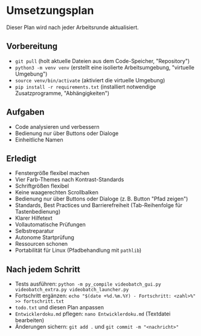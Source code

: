 # Umsetzungsplan

Dieser Plan wird nach jeder Arbeitsrunde aktualisiert.

## Vorbereitung
- `git pull` (holt aktuelle Dateien aus dem Code-Speicher, "Repository")
- `python3 -m venv venv` (erstellt eine isolierte Arbeitsumgebung, "virtuelle Umgebung")
- `source venv/bin/activate` (aktiviert die virtuelle Umgebung)
- `pip install -r requirements.txt` (installiert notwendige Zusatzprogramme, "Abhängigkeiten")

## Aufgaben
- Code analysieren und verbessern
- Bedienung nur über Buttons oder Dialoge
- Einheitliche Namen

## Erledigt
- Fenstergröße flexibel machen
- Vier Farb-Themes nach Kontrast-Standards
- Schriftgrößen flexibel
- Keine waagerechten Scrollbalken
- Bedienung nur über Buttons oder Dialoge (z. B. Button "Pfad zeigen")
- Standards, Best Practices und Barrierefreiheit (Tab-Reihenfolge für Tastenbedienung)
- Klarer Hilfetext
- Vollautomatische Prüfungen
- Selbstreparatur
- Autonome Startprüfung
- Ressourcen schonen
- Portabilität für Linux (Pfadbehandlung mit `pathlib`)

## Nach jedem Schritt
- Tests ausführen: `python -m py_compile videobatch_gui.py videobatch_extra.py videobatch_launcher.py`
- Fortschritt ergänzen: `echo "$(date +%d.%m.%Y) - Fortschritt: <zahl>%" >> fortschritt.txt`
- `todo.txt` und diesen Plan anpassen
- `Entwicklerdoku.md` pflegen: `nano Entwicklerdoku.md` (Textdatei bearbeiten)
- Änderungen sichern: `git add .` und `git commit -m "<nachricht>"`
